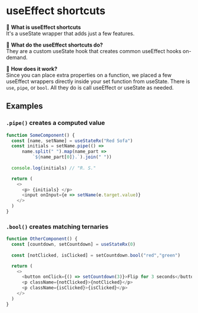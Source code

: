 # useEffect shortcuts
🌌 **What is useEffect shortcuts**   
It's a useState wrapper that adds just a few features.  
  
🌄 **What do the useEffect shortcuts do?**  
They are a custom useState hook that creates common useEffect hooks on-demand.  
  
🌆 **How does it work?**  
Since you can place extra properties on a function, we placed a few useEffect wrappers 
directly inside your set function from useState. There is `use`, `pipe`, or `bool`. 
All they do is call useEffect or useState as needed.
  
## Examples

### `.pipe()` creates a computed value
```js
function SomeComponent() {
  const [name, setName] = useStateRx("Red Sofa")
  const initials = setName.pipe(() => 
      name.split(" ").map(name_part => 
          `${name_part[0]}.`).join(" "))
          
  console.log(initials) // "R. S."

  return (
    <>
      <p> {initials} </p>
      <input onInput={e => setName(e.target.value)}
    </>
  )
}
```

### `.bool()` creates matching ternaries
```js 
function OtherComponent() {
  const [countdown, setCountdown] = useStateRx(0)
  
  const [notClicked, isClicked] = setCountdown.bool("red","green")

  return (
    <>
      <button onClick={() => setCountdown(3)}>Flip for 3 seconds</button>
      <p className={notClicked}>{notClicked}</p>
      <p className={isClicked}>{isClicked}</p>
    </>
  )
}
```
